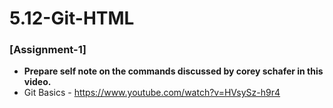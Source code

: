 # 5.12-Git-HTML

### [Assignment-1] 
- **Prepare self note on the commands discussed by corey schafer in this video.**
- Git Basics - https://www.youtube.com/watch?v=HVsySz-h9r4
